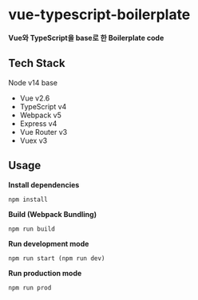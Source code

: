 # vue-typescript-boilerplate
**Vue와 TypeScript을 base로 한 Boilerplate code**

## Tech Stack
Node v14 base

- Vue v2.6
- TypeScript v4
- Webpack v5
- Express v4
- Vue Router v3
- Vuex v3

## Usage
**Install dependencies**
```
npm install
```

**Build (Webpack Bundling)**
```
npm run build
```

**Run development mode**
```
npm run start (npm run dev)
```

**Run production mode**
```
npm run prod
```
